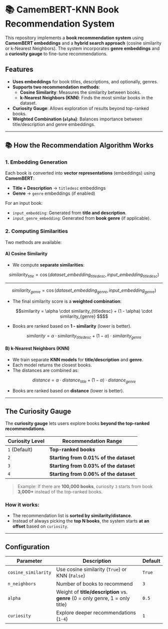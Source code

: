 # 📚 CamemBERT-KNN Book Recommendation System

This repository implements a **book recommendation system** using **CamemBERT embeddings** and a **hybrid search approach** (cosine similarity or k-Nearest Neighbors). The system incorporates **genre embeddings** and a **curiosity gauge** to fine-tune recommendations.

## Features
- **Uses embeddings** for book titles, descriptions, and optionally, genres.
- **Supports two recommendation methods**:
  - **Cosine Similarity**: Measures the similarity between books.
  - **k-Nearest Neighbors (KNN)**: Finds the most similar books in the dataset.
- **Curiosity Gauge**: Allows exploration of results beyond top-ranked books.
- **Weighted Combination (`alpha`)**: Balances importance between title/description and genre embeddings.

---

## 📚 How the Recommendation Algorithm Works

### **1️. Embedding Generation**
Each book is converted into **vector representations** (embeddings) using **CamemBERT**:
- **Title + Description** → `titledesc` embeddings
- **Genre** → `genre` embeddings (if enabled)

For an input book:
- `input_embedding`: Generated from **title and description**.
- `input_genre_embedding`: Generated from **book genre** (if applicable).

### **2. Computing Similarities**
Two methods are available:

#### **A) Cosine Similarity**
- We compute **separate similarities**:

```math
similarity_{title} = \cos(dataset\_embedding_{titledesc}, input\_embedding_{titledesc})
```

---

```math
similarity_{genre} = \cos(dataset\_embedding_{genre}, input\_embedding_{genre})
```

- The final similarity score is a **weighted combination**:

```math
similarity = \alpha \cdot similarity_{titledesc} + (1 - \alpha) \cdot similarity_{genre} $$
```

- Books are ranked based on **1 - similarity** (lower is better).

```math
similarity = \alpha \cdot similarity_{titledesc} + (1 - \alpha) \cdot similarity_{genre}
```

#### **B) k-Nearest Neighbors (KNN)**
- We train separate **KNN models** for **title/description** and **genre**.
- Each model returns the closest books.
- The distances are combined as:

```math
distance = \alpha \cdot distance_{title} + (1 - \alpha) \cdot distance_{genre}
```

- Books are ranked based on **distance** (lower is better).

---

## The Curiosity Gauge

The **curiosity gauge** lets users explore books **beyond the top-ranked recommendations**.

| Curiosity Level | Recommendation Range |
|-----------------|---------------------|
| `1` (Default)  | **Top-ranked books** |
| `2`            | **Starting from 0.01% of the dataset** |
| `3`            | **Starting from 0.03% of the dataset** |
| `4`            | **Starting from 0.06% of the dataset** |

> Example: If there are **100,000 books**, curiosity `3` starts from book **3,000+** instead of the top-ranked books.

### **How it works:**
- The recommendation list is **sorted by similarity/distance**.
- Instead of always picking the **top N books**, the system starts **at an offset** based on `curiosity`.

---

## Configuration

| Parameter | Description | Default |
|-----------|-------------|---------|
| `cosine_similarity` | Use cosine similarity (`True`) or KNN (`False`) | `True` |
| `n_neighbors` | Number of books to recommend | `3` |
| `alpha` | Weight of **title/description** vs. **genre** (0 = only genre, 1 = only title) | `0.5` |
| `curiosity` | Explore deeper recommendations (`1-4`) | `1` |

